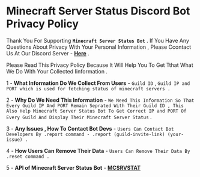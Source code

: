 # Minecraft Server Status Discord Bot Privacy Policy

Thank You For Supporting **`Minecraft Server Status Bot`** . If You Have Any Questions About Privacy With Your Personal Information , Please Ccontact Us At Our Discord Server - **[Here](https://discord.gg/EtCsyts)** .

Please Read This Privacy Policy Because It Will Help You To Get Tthat What We Do With Your Collected Iinformation .

1 - **What Information Do We Collect From Users** - `Guild ID` , `Guild IP and PORT which is used for fetching status of minecraft servers .`

2 - **Why Do We Need This Information** - `We Need This Information So That Every Guild IP And PORT Remain Seprated With Their Guild ID , This Also Help Minecraft Server Status Bot To Get Correct IP and PORT Of Every Guild And Display Their Minecraft Server Status` .

3 - **Any Issues , How To Contact Bot Devs** - `Users Can Contact Bot Developers By .report command - .report (guild-invite-link) (your-issue) . `

4 - **How Users Can Remove Their Data** - `Users Can Remove Their Data By .reset command .`

5 - **API of Minecraft Server Status Bot** - **[MCSRVSTAT](https://api.mcsrvstat.us)**
